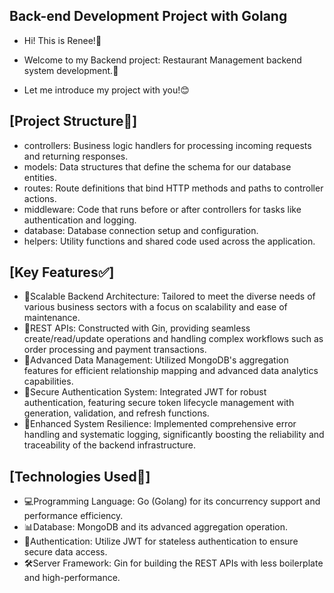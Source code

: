 ## Back-end Development Project with Golang
- Hi! This is Renee!🙋
- Welcome to my Backend project: Restaurant Management backend system development.🍴

- Let me introduce my project with you!😊
## [Project Structure📂] 
- controllers: Business logic handlers for processing incoming requests and returning responses.
- models: Data structures that define the schema for our database entities.
- routes: Route definitions that bind HTTP methods and paths to controller actions.
- middleware: Code that runs before or after controllers for tasks like authentication and logging.
- database: Database connection setup and configuration.
- helpers: Utility functions and shared code used across the application.

## [Key Features✅]
- 🌟Scalable Backend Architecture: 
Tailored to meet the diverse needs of various business sectors with a focus on scalability and ease of maintenance.
- 🌟REST APIs: 
Constructed with Gin, providing seamless create/read/update operations and handling complex workflows such as order processing and payment transactions.
- 🌟Advanced Data Management: 
Utilized MongoDB's aggregation features for efficient relationship mapping and advanced data analytics capabilities.
- 🌟Secure Authentication System: 
Integrated JWT for robust authentication, featuring secure token lifecycle management with generation, validation, and refresh functions.
- 🌟Enhanced System Resilience: 
Implemented comprehensive error handling and systematic logging, significantly boosting the reliability and traceability of the backend infrastructure.

## [Technologies Used🔧]
- 💻Programming Language: Go (Golang) for its concurrency support and performance efficiency.
- 📊Database: MongoDB and its advanced aggregation operation.
- 🔐Authentication: Utilize JWT for stateless authentication to ensure secure data access.
- 🛠️Server Framework: Gin for building the REST APIs with less boilerplate and high-performance.


